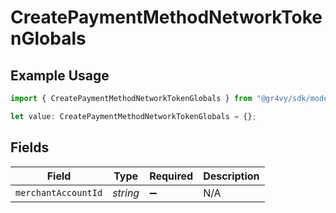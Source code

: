 # CreatePaymentMethodNetworkTokenGlobals

## Example Usage

```typescript
import { CreatePaymentMethodNetworkTokenGlobals } from "@gr4vy/sdk/models/operations";

let value: CreatePaymentMethodNetworkTokenGlobals = {};
```

## Fields

| Field               | Type                | Required            | Description         |
| ------------------- | ------------------- | ------------------- | ------------------- |
| `merchantAccountId` | *string*            | :heavy_minus_sign:  | N/A                 |